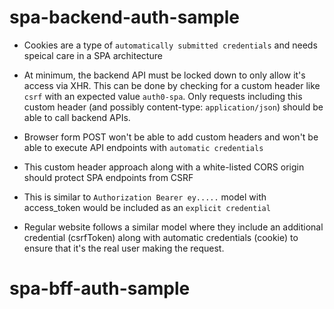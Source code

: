 # spa-backend-auth-sample

- Cookies are a type of `automatically submitted credentials` and needs speical care in a SPA architecture
- At minimum, the backend API must be locked down to only allow it's access via XHR. This can be done by checking for a custom header like `csrf` with an expected value `auth0-spa`. Only requests including this custom header (and possibly content-type: `application/json`) should be able to call backend APIs. 
- Browser form POST won't be able to add custom headers and won't be able to execute API endpoints with `automatic credentials`
- This custom header approach along with a white-listed CORS origin should protect SPA endpoints from CSRF
- This is similar to `Authorization Bearer ey.....` model with access_token would be included as an `explicit credential`



- Regular website follows a similar model where they include an additional credential (csrfToken) along with automatic credentials (cookie) to ensure that it's the real user making the request. 
# spa-bff-auth-sample
